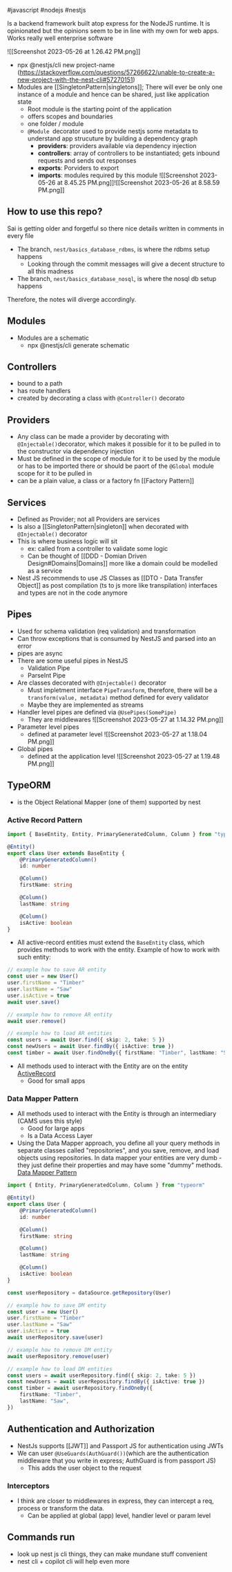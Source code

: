 #javascript #nodejs #nestjs

Is a backend framework built atop express for the NodeJS runtime. It is opinionated but the opinions seem to be in line with my own for web apps. Works really well enterprise software

![[Screenshot 2023-05-26 at 1.26.42 PM.png]]
- npx @nestjs/cli new project-name (https://stackoverflow.com/questions/57266622/unable-to-create-a-new-project-with-the-nest-cli#57270151)
- Modules are [[SingletonPattern|singletons]]; There will ever be only one instance of a module and hence can be shared, just like application state
	- Root module is the starting point of the application
	- offers scopes and boundaries
	- one folder / module
	- `@Module `decorator used to provide nestjs some metadata to understand app strucuture by building a dependency graph
		- **providers**: providers available via dependency injection
		- **controllers**: array of controllers to be instantiated; gets inbound requests and sends out responses
		- **exports**: Porviders to export
		- **imports**: modules required by this module
![[Screenshot 2023-05-26 at 8.45.25 PM.png]]![[Screenshot 2023-05-26 at 8.58.59 PM.png]]

## How to use this repo?

Sai is getting older and forgetful so there nice details written in comments in every file

- The branch, `nest/basics_database_rdbms`, is where the rdbms setup happens
	- Looking through the commit messages will give a decent structure to all this madness
- The branch, `nest/basics_database_nosql`, is where the nosql db setup happens

Therefore, the notes will diverge accordingly.

## Modules

- Modules are a schematic
	- npx @nestjs/cli generate schematic

## Controllers

- bound to a path
- has route handlers
- created by decorating a class with `@Controller()` decorato

## Providers

- Any class can be made a provider by decorating with `@Injectable()`decorator, which makes it possible for it to be pulled in to the constructor via dependency injection
- Must be defined in the scope of module for it to be used by the module or has to be imported there or should be paort of the `@Global` module scope for it to be pulled in
- can be a plain value, a class or a factory fn [[Factory Pattern]]

## Services

- Defined as Provider; not all Providers are services
- Is also a [[SingletonPattern|singleton]] when decorated with `@Injectable()` decorator
- This is where business logic will sit
	- ex: called from a controller to validate some logic
	- Can be thought of [[DDD - Domian Driven Design#Domains|Domains]] more like a domain could be modelled as a service
- Nest JS recommends to use JS Classes as [[DTO - Data Transfer Object]] as post compilation (ts to js more like transpilation) interfaces and types are not in the code anymore

## Pipes

- Used for schema validation (req validation) and transformation
- Can throw exceptions that is consumed by NestJS and parsed into an error
- pipes are async
- There are some useful pipes in NestJS
	- Validation Pipe
	- ParseInt Pipe
- Are classes decorated with `@Injectable()` decorator
	- Must impletment interface `PipeTransform`, therefore, there will be a `transform(value, metadata)` method defined for every validator
	- Maybe they are implemented as streams
- Handler level pipes are defined via `@UsePipes(SomePipe)`
	- They are middlewares
![[Screenshot 2023-05-27 at 1.14.32 PM.png]]
- Parameter level pipes
	- defined at parameter level
![[Screenshot 2023-05-27 at 1.18.04 PM.png]]
- Global pipes
	- defined at the application level
![[Screenshot 2023-05-27 at 1.19.48 PM.png]]

## TypeORM

- is the Object Relational Mapper (one of them) supported by nest
### Active Record Pattern

```typescript
import { BaseEntity, Entity, PrimaryGeneratedColumn, Column } from "typeorm"

@Entity()
export class User extends BaseEntity {
    @PrimaryGeneratedColumn()
    id: number

    @Column()
    firstName: string

    @Column()
    lastName: string

    @Column()
    isActive: boolean
}
```

- All active-record entities must extend the `BaseEntity` class, which provides methods to work with the entity. Example of how to work with such entity:

```typescript
// example how to save AR entity
const user = new User()
user.firstName = "Timber"
user.lastName = "Saw"
user.isActive = true
await user.save()

// example how to remove AR entity
await user.remove()

// example how to load AR entities
const users = await User.find({ skip: 2, take: 5 })
const newUsers = await User.findBy({ isActive: true })
const timber = await User.findOneBy({ firstName: "Timber", lastName: "Saw" })
```

- All methods used to interact with the Entity are on the entity [ActiveRecord](https://en.wikipedia.org/wiki/Active_record_pattern)
	- Good for small apps

### Data Mapper Pattern

- All methods used to interact with the Entity is through an intermediary (CAMS uses this style)
	- Good for large apps
	- Is a Data Access Layer
- Using the Data Mapper approach, you define all your query methods in separate classes called "repositories", and you save, remove, and load objects using repositories. In data mapper your entities are very dumb - they just define their properties and may have some "dummy" methods. [Data Mapper Pattern](https://en.wikipedia.org/wiki/Data_mapper_pattern)

```typescript
import { Entity, PrimaryGeneratedColumn, Column } from "typeorm"

@Entity()
export class User {
    @PrimaryGeneratedColumn()
    id: number

    @Column()
    firstName: string

    @Column()
    lastName: string

    @Column()
    isActive: boolean
}
```

```typescript
const userRepository = dataSource.getRepository(User)

// example how to save DM entity
const user = new User()
user.firstName = "Timber"
user.lastName = "Saw"
user.isActive = true
await userRepository.save(user)

// example how to remove DM entity
await userRepository.remove(user)

// example how to load DM entities
const users = await userRepository.find({ skip: 2, take: 5 })
const newUsers = await userRepository.findBy({ isActive: true })
const timber = await userRepository.findOneBy({
    firstName: "Timber",
    lastName: "Saw",
})
```

## Authentication and Authorization

- NestJs supports [[JWT]] and Passport JS for authentication using JWTs
- We can user `@UseGuards(AuthGuard())`(which are the authentication middleware that you write in express; AuthGuard is from passport JS)
	- This adds the user object to the request

### Interceptors

- I think are closer to middlewares in express, they can intercept a req, process or transform the data.
	- Can be applied at global (app) level, handler level or param level

## Commands run
- look up nest js cli things, they can make mundane stuff convenient
- nest cli + copilot cli will help even more
